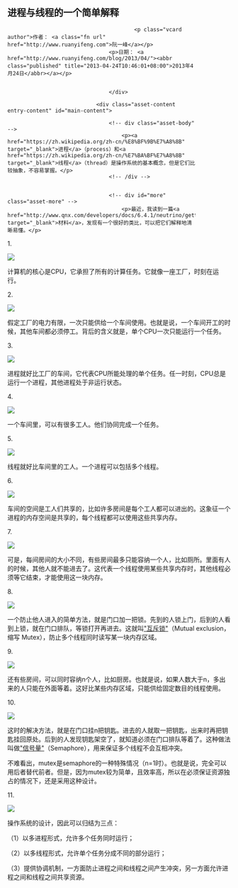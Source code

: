 <article class="hentry">
                                    <h1 id="page-title" class="asset-name entry-title">进程与线程的一个简单解释</h1>
                                            <div id="share_button" style="float:right;padding-right:2em;padding-top:1em;"><a class="bshareDiv" href="http://www.bshare.cn/share" style="display: block; text-decoration: none; padding: 0px; margin: 0px; font-size: 12px; height: 21px; width: 51px;"><div class="bsPromo bsPromo1"></div><div class="buzzButton bsStyle10" style="height:21px;color:#333;;background:transparent url(http://static.bshare.cn/frame/images/button_custom10-zh-Orange.gif) no-repeat;text-align:center;width:51px;"></div><div style="clear:both;"></div></a><script type="text/javascript" charset="utf-8" src="http://static.bshare.cn/b/buttonLite.js#uuid=15e016b4-0028-44f1-a40d-a3c9d9c13c28&amp;style=10&amp;bgcolor=#fff&amp;bp=facebook,twitter,sinaminiblog,gplus,qqmb,qzone,sohuminiblog,neteasemb,douban,feixin,renren,kaixin001,qqim,fanfou,instapaper&amp;ssc=false"></script>                                       
<script type="text/javascript" charset="utf-8">
bShare.addEntry({
    title: document.getElementById("page-title").innerHTML,
url:window.location.href
});
</script></div>
                                    <div class="asset-meta">
                                        

                                            <p class="vcard author">作者： <a class="fn url" href="http://www.ruanyifeng.com">阮一峰</a></p>
                                    <p>日期： <a href="http://www.ruanyifeng.com/blog/2013/04/"><abbr class="published" title="2013-04-24T10:46:01+08:00">2013年4月24日</abbr></a></p>


                                    </div>
                                
                                <div class="asset-content entry-content" id="main-content">

                                    <!-- div class="asset-body" -->
                                        <p><a href="https://zh.wikipedia.org/zh-cn/%E8%BF%9B%E7%A8%8B" target="_blank">进程</a>（process）和<a href="https://zh.wikipedia.org/zh-cn/%E7%BA%BF%E7%A8%8B" target="_blank">线程</a>（thread）是操作系统的基本概念，但是它们比较抽象，不容易掌握。</p>
                                    <!-- /div -->


                                    <!-- div id="more" class="asset-more" -->
                                        <p>最近，我读到一篇<a href="http://www.qnx.com/developers/docs/6.4.1/neutrino/getting_started/s1_procs.html" target="_blank">材料</a>，发现有一个很好的类比，可以把它们解释地清晰易懂。</p>

<p>1.</p>

<p><img src="http://image.beekka.com/blog/201304/bg2013042401.jpg"></p>

<p>计算机的核心是CPU，它承担了所有的计算任务。它就像一座工厂，时刻在运行。</p>

<p>2.</p>

<p><img src="http://image.beekka.com/blog/201304/bg2013042402.png"></p>

<p>假定工厂的电力有限，一次只能供给一个车间使用。也就是说，一个车间开工的时候，其他车间都必须停工。背后的含义就是，单个CPU一次只能运行一个任务。</p>

<p>3.</p>

<p><img src="http://image.beekka.com/blog/201304/bg2013042403.jpg"></p>

<p>进程就好比工厂的车间，它代表CPU所能处理的单个任务。任一时刻，CPU总是运行一个进程，其他进程处于非运行状态。</p>

<p>4.</p>

<p><img src="http://image.beekka.com/blog/201304/bg2013042404.jpg"></p>

<p>一个车间里，可以有很多工人。他们协同完成一个任务。</p>

<p>5.</p>

<p><img src="http://image.beekka.com/blog/201304/bg2013042405.jpg"></p>

<p>线程就好比车间里的工人。一个进程可以包括多个线程。</p>

<p>6.</p>

<p><img src="http://image.beekka.com/blog/201304/bg2013042406.png"></p>

<p>车间的空间是工人们共享的，比如许多房间是每个工人都可以进出的。这象征一个进程的内存空间是共享的，每个线程都可以使用这些共享内存。</p>

<p>7.</p>

<p><img src="http://image.beekka.com/blog/201304/bg2013042407.jpg"></p>

<p>可是，每间房间的大小不同，有些房间最多只能容纳一个人，比如厕所。里面有人的时候，其他人就不能进去了。这代表一个线程使用某些共享内存时，其他线程必须等它结束，才能使用这一块内存。</p>

<p>8.</p>

<p><img src="http://image.beekka.com/blog/201304/bg2013042408.jpg"></p>

<p>一个防止他人进入的简单方法，就是门口加一把锁。先到的人锁上门，后到的人看到上锁，就在门口排队，等锁打开再进去。这就叫<a href="http://zh.wikipedia.org/wiki/%E4%BA%92%E6%96%A5%E9%94%81" target="_blank">"互斥锁"</a>（Mutual exclusion，缩写 Mutex），防止多个线程同时读写某一块内存区域。</p>

<p>9.</p>

<p><img src="http://image.beekka.com/blog/201304/bg2013042409.jpg"></p>

<p>还有些房间，可以同时容纳n个人，比如厨房。也就是说，如果人数大于n，多出来的人只能在外面等着。这好比某些内存区域，只能供给固定数目的线程使用。</p>

<p>10.</p>

<p><img src="http://image.beekka.com/blog/201304/bg2013042410.jpg"></p>

<p>这时的解决方法，就是在门口挂n把钥匙。进去的人就取一把钥匙，出来时再把钥匙挂回原处。后到的人发现钥匙架空了，就知道必须在门口排队等着了。这种做法叫做<a href="http://en.wikipedia.org/wiki/Semaphore_(programming)" target="_blank">"信号量"</a>（Semaphore），用来保证多个线程不会互相冲突。</p>

<p>不难看出，mutex是semaphore的一种特殊情况（n=1时）。也就是说，完全可以用后者替代前者。但是，因为mutex较为简单，且效率高，所以在必须保证资源独占的情况下，还是采用这种设计。</p>

<p>11.</p>

<p><img src="http://image.beekka.com/blog/201304/bg2013042411.png"></p>

<p>操作系统的设计，因此可以归结为三点：</p>

<p>（1）以多进程形式，允许多个任务同时运行；</p>

<p>（2）以多线程形式，允许单个任务分成不同的部分运行；</p>

<p>（3）提供协调机制，一方面防止进程之间和线程之间产生冲突，另一方面允许进程之间和线程之间共享资源。</p>
